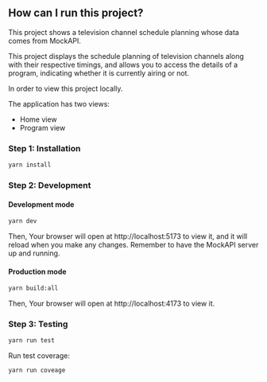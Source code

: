 
## How can I run this project?
This project shows a television channel schedule planning whose data comes from MockAPI.

This project displays the schedule planning of television channels along with their respective timings, and allows you to access the details of a program, indicating whether it is currently airing or not.
 
In order to view this project locally.

The application has two views:

- Home view
- Program view

### Step 1: Installation
```sh
yarn install
```

### Step 2: Development
#### Development mode
```sh
yarn dev
```
Then, Your browser will open at http://localhost:5173 to view it, and it will reload when you make any changes. Remember to have the MockAPI server up and running.
#### Production mode
```sh
yarn build:all
```
Then, Your browser will open at http://localhost:4173 to view it.

### Step 3: Testing
```sh
yarn run test
```

Run test coverage:
```sh
yarn run coveage
```
